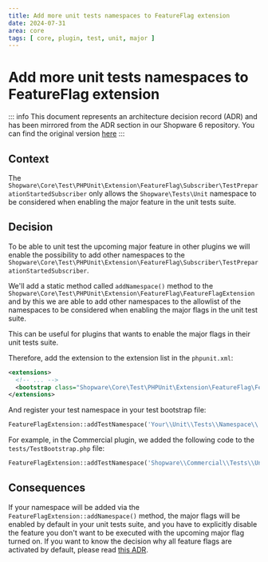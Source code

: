 ```yaml
---
title: Add more unit tests namespaces to FeatureFlag extension
date: 2024-07-31
area: core
tags: [ core, plugin, test, unit, major ]
---
```


# Add more unit tests namespaces to FeatureFlag extension

::: info
This document represents an architecture decision record (ADR) and has been mirrored from the ADR section in our Shopware 6 repository.
You can find the original version [here](https://github.com/shopware/shopware/blob/trunk/adr/2024-07-31-add-more-unit-tests-namespaces-to-featureflag-extension.md)
:::

## Context

The `Shopware\Core\Test\PHPUnit\Extension\FeatureFlag\Subscriber\TestPreparationStartedSubscriber` only allows
the `Shopware\Tests\Unit` namespace to be considered when enabling the major feature in the unit tests suite.

## Decision

To be able to unit test the upcoming major feature in other plugins we will enable the possibility to add other
namespaces to
the `Shopware\Core\Test\PHPUnit\Extension\FeatureFlag\Subscriber\TestPreparationStartedSubscriber`.

We'll add a static method called `addNamespace()` method to the
`Shopware\Core\Test\PHPUnit\Extension\FeatureFlag\FeatureFlagExtension` and by this we are able to add other namespaces
to the allowlist of the namespaces to be considered when enabling the major flags in the unit test suite.

This can be useful for plugins that wants to enable the major flags in their unit tests suite.

Therefore, add the extension to the extension list in the `phpunit.xml`:

```xml
<extensions>
  <!-- ... -->
  <bootstrap class="Shopware\Core\Test\PHPUnit\Extension\FeatureFlag\FeatureFlagExtension" />
</extensions>
```

And register your test namespace in your test bootstrap file:

```php
FeatureFlagExtension::addTestNamespace('Your\\Unit\\Tests\\Namespace\\');
```

For example, in the Commercial plugin, we added the following code to the `tests/TestBootstrap.php` file:

```php
FeatureFlagExtension::addTestNamespace('Shopware\\Commercial\\Tests\\Unit\\');
```

## Consequences

If your namespace will be added via the `FeatureFlagExtension::addNamespace()` method, the major flags will be enabled
by default in your unit tests suite, and you have to explicitly disable the feature you don't want to be executed with
the upcoming major flag turned on. If you want to know the decision why all feature flags are activated by default,
please read [this ADR](https://github.com/shopware/shopware/blob/trunk/adr/2022-10-20-deprecation-handling-during-phpunit-test-execution.md#L15-L14). 
